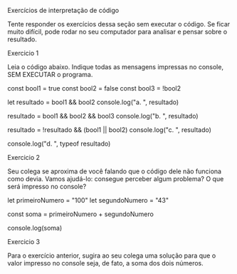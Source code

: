 Exercícios de interpretação de código

Tente responder os exercícios dessa seção sem executar o código. Se ficar muito difícil, pode rodar no seu computador para analisar e pensar sobre o resultado.


Exercicio 1

Leia o código abaixo. Indique todas as mensagens impressas no console, SEM EXECUTAR o programa.

const bool1 = true
const bool2 = false
const bool3 = !bool2

let resultado = bool1 && bool2
console.log("a. ", resultado)

resultado = bool1 && bool2 && bool3 
console.log("b. ", resultado) 

resultado = !resultado && (bool1 || bool2) 
console.log("c. ", resultado)

console.log("d. ", typeof resultado)


Exercicio 2

Seu colega se aproxima de você falando que o código dele não funciona como devia.  Vamos ajudá-lo: consegue perceber algum problema? O que será impresso no console? 

let primeiroNumero = "100"
let segundoNumero = "43"

const soma = primeiroNumero + segundoNumero

console.log(soma)


Exercicio 3

Para o exercício anterior, sugira ao seu colega uma solução para que o valor impresso no console seja, de fato, a soma dos dois números.